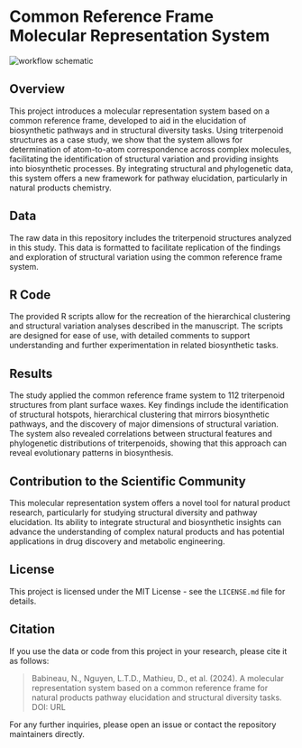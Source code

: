 # Common Reference Frame Molecular Representation System

![workflow schematic](image.png "cover_image")

## Overview
This project introduces a molecular representation system based on a common reference frame, developed to aid in the elucidation of biosynthetic pathways and in structural diversity tasks. Using triterpenoid structures as a case study, we show that the system allows for determination of atom-to-atom correspondence across complex molecules, facilitating the identification of structural variation and providing insights into biosynthetic processes. By integrating structural and phylogenetic data, this system offers a new framework for pathway elucidation, particularly in natural products chemistry.

## Data
The raw data in this repository includes the triterpenoid structures analyzed in this study. This data is formatted to facilitate replication of the findings and exploration of structural variation using the common reference frame system.

## R Code
The provided R scripts allow for the recreation of the hierarchical clustering and structural variation analyses described in the manuscript. The scripts are designed for ease of use, with detailed comments to support understanding and further experimentation in related biosynthetic tasks.

## Results
The study applied the common reference frame system to 112 triterpenoid structures from plant surface waxes. Key findings include the identification of structural hotspots, hierarchical clustering that mirrors biosynthetic pathways, and the discovery of major dimensions of structural variation. The system also revealed correlations between structural features and phylogenetic distributions of triterpenoids, showing that this approach can reveal evolutionary patterns in biosynthesis.

## Contribution to the Scientific Community
This molecular representation system offers a novel tool for natural product research, particularly for studying structural diversity and pathway elucidation. Its ability to integrate structural and biosynthetic insights can advance the understanding of complex natural products and has potential applications in drug discovery and metabolic engineering.

## License
This project is licensed under the MIT License - see the `LICENSE.md` file for details.

## Citation
If you use the data or code from this project in your research, please cite it as follows:
> Babineau, N., Nguyen, L.T.D., Mathieu, D., et al. (2024). A molecular representation system based on a common reference frame for natural products pathway elucidation and structural diversity tasks. DOI: URL

For any further inquiries, please open an issue or contact the repository maintainers directly.
